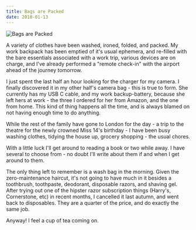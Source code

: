 ```yaml
---
title: Bags are Packed
date: 2018-01-13
---
```


![Bags are Packed](https://source.unsplash.com/4v9Kk01mEbY/1600x900)

A variety of clothes have been washed, ironed, folded, and packed. My work backpack has been emptied of it's usual ephemera, and re-filled with the bare essentials associated with a work trip, various devices are on charge, and I've already performed a "remote check-in" with the airport ahead of the journey tomorrow.

I just spent the last half an hour looking for the charger for my camera. I finally discovered it in my other half's camera bag - this is true to form. She currently has my USB C cable, and my work backup-battery, because she left hers at work - the three I ordered for her from Amazon, and the one from home. This kind of thing happens all the time, and is always blamed on not having enough time to do anything.

While the rest of the family have gone to London for the day - a trip to the theatre for the newly crowned Miss 14's birthday - I have been busy washing clothes, tidying the house up, grocery shopping - the usual chores.

With a little luck I'll get around to reading a book or two while away. I have several to choose from - no doubt I'll write about them if and when I get around to them.

The only thing left to remember is a wash bag in the morning. Given the zero-maintenance haircut, it's not going to have much in it besides a toothbrush, toothpaste, deodorant, disposable razors, and shaving gel. After trying out one of the hipster razor subscription things (Harry's, Cornerstone, etc) in recent months, I cancelled it last autumn, and went back to disposables. They are a quarter of the price, and do exactly the same job.

Anyway! I feel a cup of tea coming on.